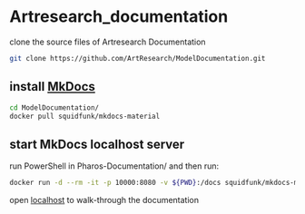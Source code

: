 # Artresearch_documentation


clone the source files of Artresearch Documentation
```bash
git clone https://github.com/ArtResearch/ModelDocumentation.git
```


## install [MkDocs](https://squidfunk.github.io/mkdocs-material/getting-started/)

```bash
cd ModelDocumentation/
docker pull squidfunk/mkdocs-material
```



## start MkDocs localhost server
run  PowerShell in Pharos-Documentation/ and then run:
```bash
docker run -d --rm -it -p 10000:8080 -v ${PWD}:/docs squidfunk/mkdocs-material
```

open [localhost](http://localhost:10000/) to walk-through the documentation 
